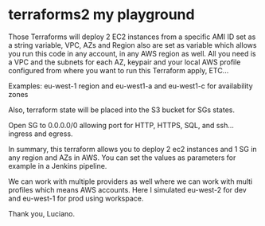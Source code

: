 # terraforms2 my playground

Those Terraforms will deploy 2 EC2 instances from a specific AMI ID set as a string variable, VPC, AZs and Region also are set as variable which allows you run this code in any account, in any AWS region as well. All you need is a VPC and the subnets for each AZ, keypair and your local AWS profile configured from where you want to run this Terraform apply, ETC...

Examples:
eu-west-1 region and eu-west1-a and eu-west1-c for availability zones

Also, terraform state will be placed into the S3 bucket for SGs states.

Open SG to 0.0.0.0/0 allowing port for HTTP, HTTPS, SQL, and ssh... ingress and egress.

In summary, this terraform allows you to deploy 2 ec2 instances and 1 SG in any region and AZs in AWS. You can set the values as parameters for example in a Jenkins pipeline.

We can work with multiple providers as well where we can work with multi profiles which means AWS accounts.
Here I simulated eu-west-2 for dev and eu-west-1 for prod using workspace.

Thank you, Luciano.
